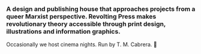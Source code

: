 ### A design and publishing house that approaches projects from a queer Marxist perspective. Revolting Press makes revolutionary theory accessible through print design, illustrations and information graphics.
Occasionally we host cinema nights.
Run by T. M. Cabrera. 👋

<!--
**revoltingpress/revoltingpress** is a ✨ _special_ ✨ repository because its `README.md` (this file) appears on your GitHub profile.

Here are some ideas to get you started:

- 🔭 I’m currently working on ...
- 🌱 I’m currently learning ...
- 👯 I’m looking to collaborate on ...
- 🤔 I’m looking for help with ...
- 💬 Ask me about ...
- 📫 How to reach me: ...
- 😄 Pronouns: ...
- ⚡ Fun fact: ...
-->
